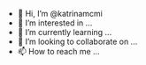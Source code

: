 - 👋 Hi, I’m @katrinamcmi
- 👀 I’m interested in ...
- 🌱 I’m currently learning ...
- 💞️ I’m looking to collaborate on ...
- 📫 How to reach me ...

<!---
katrinamcmi/katrinamcmi is a ✨ special ✨ repository because its `README.md` (this file) appears on your GitHub profile.
You can click the Preview link to take a look at your changes.
--->
